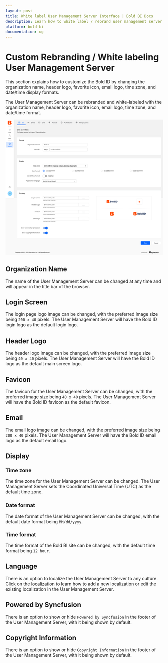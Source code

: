 ```yaml
---
layout: post
title: White label User Management Server Interface | Bold BI Docs
description: Learn how to white label / rebrand user management server interface by changing organization name, logo, fav icon, email logo, and date time display formats.
platform: bold-bi
documentation: ug
---
```


# Custom Rebranding / White labeling User Management Server

This section explains how to customize the Bold ID by changing the organization name, header logo, favorite icon, email logo, time zone, and date/time display formats.

The User Management Server can be rebranded and white-labeled with the organization name, header logo, favorite icon, email logo, time zone, and date/time format.

![Site Settings](/static/assets/multi-tenancy/images/site-settings-page.png)

## Organization Name
The name of the User Management Server can be changed at any time and will appear in the title bar of the browser.

## Login Screen
The login page logo image can be changed, with the preferred image size being `200 x 40` pixels. The User Management Server will have the Bold ID login logo as the default login logo.

## Header Logo
The header logo image can be changed, with the preferred image size being `40 x 40` pixels. The User Management Server will have the Bold ID logo as the default main screen logo.
		
## Favicon
The favicon for the User Management Server can be changed, with the preferred image size being `40 x 40` pixels. The User Management Server will have the Bold ID favicon as the default favicon.

## Email
The email logo image can be changed, with the preferred image size being `200 x 40` pixels. The User Management Server will have the Bold ID email logo as the default email logo.
		
## Display

### Time zone
The time zone for the User Management Server can be changed. The User Management Server sets the Coordinated Universal Time (UTC) as the default time zone.

### Date format
The date format of the User Management Server can be changed, with the default date format being `MM/dd/yyyy`.

### Time format
The time format of the Bold BI site can be changed, with the default time format being `12 hour`.

## Language
There is an option to localize the User Management Server to any culture. Click on the [localization](/localization/) to learn how to add a new localization or edit the existing localization in the User Management Server.

## Powered by Syncfusion
There is an option to show or hide `Powered by Syncfusion` in the footer of the User Management Server, with it being shown by default.

## Copyright Information
There is an option to show or hide `Copyright Information` in the footer of the User Management Server, with it being shown by default.
